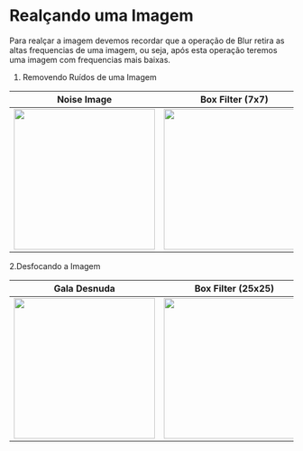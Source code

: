 # Realçando uma Imagem

Para realçar a imagem devemos recordar que a operação de Blur retira as altas frequencias de uma imagem, ou seja, após esta operação teremos uma imagem com frequencias mais baixas.


1. Removendo Ruídos de uma Imagem


Noise Image          |  Box Filter (7x7) | Gaussian Filter(7x7) | Median Filter(7x7)
:-------------------------:|:-------------------------:|:-------------------------:|:-------------------------:
<img src='images/face_noise.jpg' width='250'>   |  <img src='images/face_box_filter.png' width='250'> | <img src='images/face_gauss_filter.png' width='250'> |<img src='images/face_median_filter.png' width='250'>



2.Desfocando a Imagem

Gala Desnuda          |  Box Filter (25x25) | Gaussian Filter(25x25) | Median Filter(15x15)
:-------------------------:|:-------------------------:|:-------------------------:|:-------------------------:
<img src='images/dali.png' width='250'>   |  <img src='images/dali_box_filter.png' width='250'> | <img src='images/dali_box_filter.png' width='250'> |<img src='images/dali_median_filter.png' width='250'>
